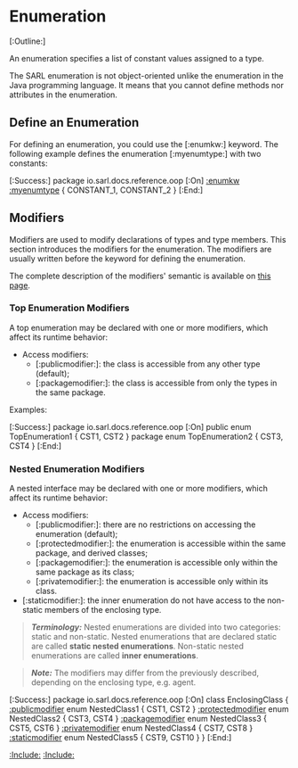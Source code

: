 # Enumeration

[:Outline:]

An enumeration specifies a list of constant values assigned to a type.

The SARL enumeration is not object-oriented unlike the enumeration in the Java programming language. It means
that you cannot define methods nor attributes in the enumeration.


## Define an Enumeration

For defining an enumeration, you could use the [:enumkw:] keyword.
The following example defines the enumeration [:myenumtype:] with two constants: 

[:Success:]
	package io.sarl.docs.reference.oop
	[:On]
	[:enumkw](enum) [:myenumtype](MyEnum) {
		CONSTANT_1,
		CONSTANT_2
	}
[:End:]


## Modifiers

Modifiers are used to modify declarations of types and type members. This section introduces the modifiers for the enumeration.
The modifiers are usually written before the keyword for defining the enumeration.

The complete description of the modifiers' semantic is available on [this page](./Modifiers.md).


### Top Enumeration Modifiers

A top enumeration may be declared with one or more modifiers, which affect its runtime behavior:
* Access modifiers:
	* [:publicmodifier:]:  the class is accessible from any other type (default);
	* [:packagemodifier:]: the class is accessible from only the types in the same package.

Examples:

[:Success:]
	package io.sarl.docs.reference.oop
	[:On]
	public enum TopEnumeration1 {
		CST1, CST2
	}
	package enum TopEnumeration2 {
		CST3, CST4
	}
[:End:]


### Nested Enumeration Modifiers

A nested interface may be declared with one or more modifiers, which affect its runtime behavior:

* Access modifiers:
	* [:publicmodifier:]: there are no restrictions on accessing the enumeration (default);
	* [:protectedmodifier:]: the enumeration is accessible within the same package, and derived classes;
	* [:packagemodifier:]: the enumeration is accessible only within the same package as its class;
	* [:privatemodifier:]: the enumeration is accessible only within its class.
* [:staticmodifier:]: the inner enumeration do not have access to the non-static members of the enclosing type.

> **_Terminology:_**  Nested enumerations are divided into two categories: static and non-static.
> Nested enumerations that are declared static are called **static nested enumerations**.
> Non-static nested enumerations are called **inner enumerations**.

> **_Note:_** The modifiers may differ from the previously described, depending on the enclosing type, e.g. agent.

[:Success:]
	package io.sarl.docs.reference.oop
	[:On]
	class EnclosingClass {
		[:publicmodifier](public) enum NestedClass1 {
			CST1, CST2
		}
		[:protectedmodifier](protected) enum NestedClass2 {
			CST3, CST4
		}
		[:packagemodifier](package) enum NestedClass3 {
			CST5, CST6
		}
		[:privatemodifier](private) enum NestedClass4 {
			CST7, CST8
		}
		[:staticmodifier](static) enum NestedClass5 {
			CST9, CST10
		}
	}
[:End:]

[:Include:](../../includes/oopref.inc)
[:Include:](../../includes/legal.inc)
